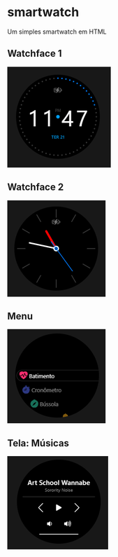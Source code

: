# smartwatch
Um simples smartwatch em HTML

## Watchface 1
![Watchface 1](screenshots/img1.png)

## Watchface 2
![Watchface 2](screenshots/img2.png)

## Menu
![Menu](screenshots/img3.png)

## Tela: Músicas
![Músicas](screenshots/img4.png)